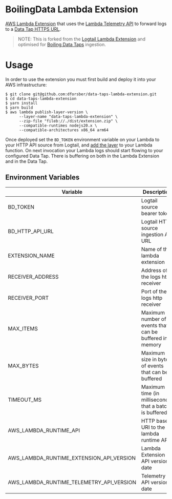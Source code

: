 # BoilingData Lambda Extension

[AWS Lambda Extension](https://docs.aws.amazon.com/lambda/latest/dg/lambda-extensions.html) that uses the [Lambda Telemetry API](https://docs.aws.amazon.com/lambda/latest/dg/telemetry-api-reference.html) to forward logs to a [Data Tap HTTPS URL](https://www.taps.boilingdata.com/).

> NOTE: This is forked from the [Logtail Lambda Extension](https://github.com/stockstory/logtail-lambda-extension) and optimised for [Boiling Data Taps](https://www.taps.boilingdata.com/) ingestion.

# Usage

In order to use the extension you must first build and deploy it into your AWS infrastructure:

```shell
$ git clone git@github.com:dforsber/data-taps-lambda-extension.git
$ cd data-taps-lambda-extension
$ yarn install
$ yarn build
$ aws lambda publish-layer-version \
      --layer-name "data-taps-lambda-extension" \
      --zip-file "fileb://./dist/extension.zip" \
      --compatible-runtimes nodejs20.x \
      --compatible-architectures x86_64 arm64
```

Once deployed set the `BD_TOKEN` environment variable on your Lambda to your HTTP API source from Logtail, and [add the layer](https://docs.aws.amazon.com/lambda/latest/dg/invocation-layers.html) to your Lambda function.
On next invocation your Lambda logs should start flowing to your configured Data Tap. There is buffering on both in the Lambda Extension and in the Data Tap.

## Environment Variables

| Variable                                 | Description                                             | Default                              |
| ---------------------------------------- | ------------------------------------------------------- | ------------------------------------ |
| BD_TOKEN                                 | Logtail source bearer token                             | **required**                         |
| BD_HTTP_API_URL                          | Logtail HTTP source ingestion API URL                   | `https://in.logtail.com/`            |
| EXTENSION_NAME                           | Name of the lambda extension                            | `data-taps-lambda-extension`         |
| RECEIVER_ADDRESS                         | Address of the logs http receiver                       | `sandbox`                            |
| RECEIVER_PORT                            | Port of the logs http receiver                          | `4243`                               |
| MAX_ITEMS                                | Maximum number of events that can be buffered in memory | `10000`                              |
| MAX_BYTES                                | Maximum size in bytes of events that can be buffered    | `262144`                             |
| TIMEOUT_MS                               | Maximum time (in milliseconds) that a batch is buffered | `1000`                               |
| AWS_LAMBDA_RUNTIME_API                   | HTTP base URI to the lambda runtime API                 | _Provided by AWS Lambda environment_ |
| AWS_LAMBDA_RUNTIME_EXTENSION_API_VERSION | Lambda Extension API version date                       | `2020-01-01`                         |
| AWS_LAMBDA_RUNTIME_TELEMETRY_API_VERSION | Telemetry API version date                              | `2022-07-01`                         |
